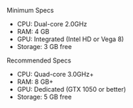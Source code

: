 Minimum Specs
- CPU: Dual-core 2.0GHz
- RAM: 4 GB
- GPU: Integrated (Intel HD or Vega 8)
- Storage: 3 GB free

Recommended Specs
- CPU: Quad-core 3.0GHz+
- RAM: 8 GB+
- GPU: Dedicated (GTX 1050 or better)
- Storage: 5 GB free
